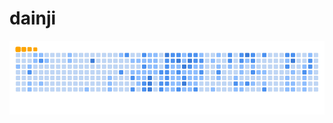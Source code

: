# dainji

![snake gif](https://github.com/dainji04/dainji04/blob/output/github-contribution-grid-snake.gif)
